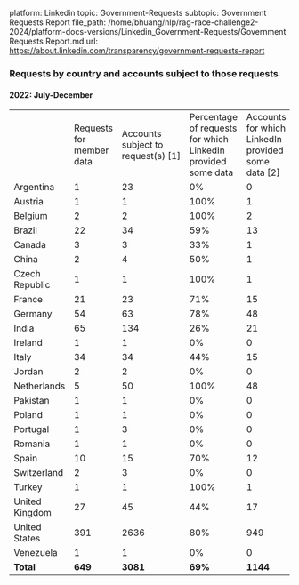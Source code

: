 platform: Linkedin
topic: Government-Requests
subtopic: Government Requests Report
file_path: /home/bhuang/nlp/rag-race-challenge2-2024/platform-docs-versions/Linkedin_Government-Requests/Government Requests Report.md
url: https://about.linkedin.com/transparency/government-requests-report


### Requests by country and accounts subject to those requests

#### 2022: July-December

|     |     |     |     |     |
| --- | --- | --- | --- | --- |
|     | Requests for member data | Accounts subject to request(s) \[1\] | Percentage of requests for which LinkedIn provided some data | Accounts for which LinkedIn provided some data \[2\] |
| Argentina | 1   | 23  | 0%  | 0   |
| Austria | 1   | 1   | 100% | 1   |
| Belgium | 2   | 2   | 100% | 2   |
| Brazil | 22  | 34  | 59% | 13  |
| Canada | 3   | 3   | 33% | 1   |
| China | 2   | 4   | 50% | 1   |
| Czech Republic | 1   | 1   | 100% | 1   |
| France | 21  | 23  | 71% | 15  |
| Germany | 54  | 63  | 78% | 48  |
| India | 65  | 134 | 26% | 21  |
| Ireland | 1   | 1   | 0%  | 0   |
| Italy | 34  | 34  | 44% | 15  |
| Jordan | 2   | 2   | 0%  | 0   |
| Netherlands | 5   | 50  | 100% | 48  |
| Pakistan | 1   | 1   | 0%  | 0   |
| Poland | 1   | 1   | 0%  | 0   |
| Portugal | 1   | 3   | 0%  | 0   |
| Romania | 1   | 1   | 0%  | 0   |
| Spain | 10  | 15  | 70% | 12  |
| Switzerland | 2   | 3   | 0%  | 0   |
| Turkey | 1   | 1   | 100% | 1   |
| United Kingdom | 27  | 45  | 44% | 17  |
| United States | 391 | 2636 | 80% | 949 |
| Venezuela | 1   | 1   | 0%  | 0   |
| **Total** | **649** | **3081** | **69%** | **1144** |